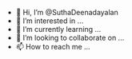 - 👋 Hi, I’m @SuthaDeenadayalan
- 👀 I’m interested in ...
- 🌱 I’m currently learning ...
- 💞️ I’m looking to collaborate on ...
- 📫 How to reach me ...

<!---
SuthaDeenadayalan/SuthaDeenadayalan is a ✨ special ✨ repository because its `README.md` (this file) appears on your GitHub profile.
You can click the Preview link to take a look at your changes.
--->
